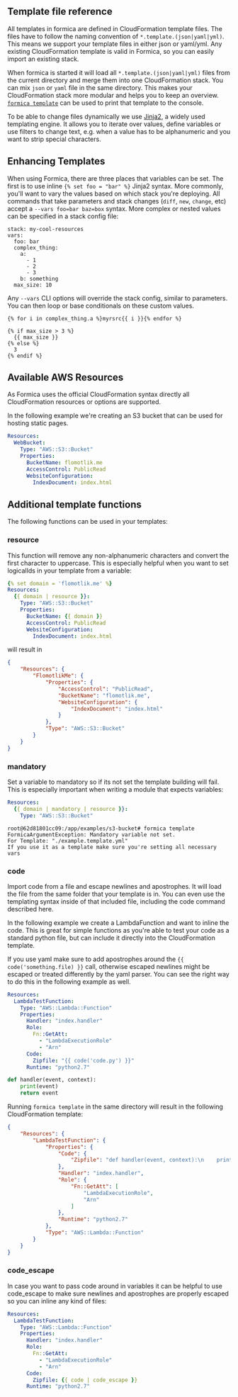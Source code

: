 ## Template file reference

All templates in formica are defined in CloudFormation template files. The files have to follow the naming convention
of `*.template.(json|yaml|yml)`. This means we support your template files in either json or yaml/yml. Any existing
CloudFormation template is valid in Formica, so you can easily import an existing stack.

When formica is started it will load all `*.template.(json|yaml|yml)` files from the current directory and merge
them into one CloudFormation stack. You can mix `json` or `yaml` file in the same directory.
This makes your CloudFormation stack more modular and helps you to keep an overview.
[`formica template`](commands/template.md) can be used to print that template to the console.

To be able to change files dynamically we use [Jinja2](http://jinja.pocoo.org/docs/2.9/templates/), a widely used templating
engine. It allows you to iterate over values, define variables or use filters to change text, e.g. when a value has to
be alphanumeric and you want to strip special characters.

## Enhancing Templates

When using Formica, there are three places that variables can be set. The first is to use inline `{% set foo = "bar" %}`
Jinja2 syntax. More commonly, you'll want to vary the values based on which stack you're deploying. All commands that
take parameters and stack changes (`diff`, `new`, `change`, etc) accept a `--vars foo=bar baz=box` syntax. More
complex or nested values can be specified in a stack config file:

```
stack: my-cool-resources
vars:
  foo: bar
  complex_thing:
    a:
      - 1
      - 2
      - 3
    b: something
  max_size: 10
```

Any `--vars` CLI options will override the stack config, similar to parameters. You can then loop or base
conditionals on these custom values.

```
{% for i in complex_thing.a %}myrsrc{{ i }}{% endfor %}

{% if max_size > 3 %}
  {{ max_size }}
{% else %}
  3
{% endif %}
```

## Available AWS Resources

As Formica uses the official CloudFormation syntax directly all CloudFormation resources or options are supported.

In the following example we're creating an S3 bucket that can be used for hosting static pages.

```yaml
Resources:
  WebBucket:
    Type: "AWS::S3::Bucket"
    Properties:
      BucketName: flomotlik.me
      AccessControl: PublicRead
      WebsiteConfiguration:
        IndexDocument: index.html
```

## Additional template functions

The following functions can be used in your templates:

### resource

This function will remove any non-alphanumeric characters and convert the first character to uppercase. This is
especially helpful when you want to set logicalIds in your template from a variable:

```yaml
{% set domain = 'flomotlik.me' %}
Resources:
  {{ domain | resource }}:
    Type: "AWS::S3::Bucket"
    Properties:
      BucketName: {{ domain }}
      AccessControl: PublicRead
      WebsiteConfiguration:
        IndexDocument: index.html
```

will result in

```json
{
    "Resources": {
        "FlomotlikMe": {
            "Properties": {
                "AccessControl": "PublicRead",
                "BucketName": "flomotlik.me",
                "WebsiteConfiguration": {
                    "IndexDocument": "index.html"
                }
            },
            "Type": "AWS::S3::Bucket"
        }
    }
}
```

### mandatory

Set a variable to mandatory so if its not set the template building will fail. This is especially important
when writing a module that expects variables:

```yaml
Resources:
  {{ domain | mandatory | resource }}:
    Type: "AWS::S3::Bucket"
```

```
root@62d81801cc09:/app/examples/s3-bucket# formica template
FormicaArgumentException: Mandatory variable not set.
For Template: "./example.template.yml"
If you use it as a template make sure you're setting all necessary vars
```

### code

Import code from a file and escape newlines and apostrophes. It will load the file from the same folder that
your template is in. You can even use the templating syntax inside of that included file, including the code command
described here.

In the following example we create a LambdaFunction and want to inline the code. This is great for simple functions
as you're able to test your code as a standard python file, but can include it directly into the CloudFormation template.

If you use yaml make sure to add apostrophes around the `{{ code('something.file) }}` call, otherwise escaped newlines
might be escaped or treated differently by the yaml parser. You can see the right way to do this in the following example
as well.

```yaml
Resources:
  LambdaTestFunction:
    Type: "AWS::Lambda::Function"
    Properties:
      Handler: "index.handler"
      Role:
        Fn::GetAtt:
          - "LambdaExecutionRole"
          - "Arn"
      Code:
        Zipfile: "{{ code('code.py') }}"
      Runtime: "python2.7"
```

```python
def handler(event, context):
    print(event)
    return event
```

Running `formica template` in the same directory will result in the following CloudFormation template:

```json
{
    "Resources": {
        "LambdaTestFunction": {
            "Properties": {
                "Code": {
                    "Zipfile": "def handler(event, context):\n    print(event)\n    return event\n"
                },
                "Handler": "index.handler",
                "Role": {
                    "Fn::GetAtt": [
                        "LambdaExecutionRole",
                        "Arn"
                    ]
                },
                "Runtime": "python2.7"
            },
            "Type": "AWS::Lambda::Function"
        }
    }
}
```

### code_escape

In case you want to pass code around in variables it can be helpful to use code_escape to make sure newlines
and apostrophes are properly escaped so you can inline any kind of files:


```yaml
Resources:
  LambdaTestFunction:
    Type: "AWS::Lambda::Function"
    Properties:
      Handler: "index.handler"
      Role:
        Fn::GetAtt:
          - "LambdaExecutionRole"
          - "Arn"
      Code:
        Zipfile: {{ code | code_escape }}
      Runtime: "python2.7"
```
